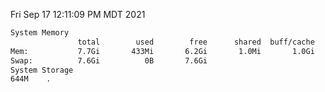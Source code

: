 Fri Sep 17 12:11:09 PM MDT 2021
```bash
System Memory
               total        used        free      shared  buff/cache   available
Mem:           7.7Gi       433Mi       6.2Gi       1.0Mi       1.0Gi       7.0Gi
Swap:          7.6Gi          0B       7.6Gi
System Storage
644M	.
```
